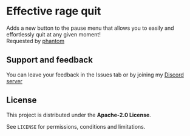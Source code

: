 # Effective rage quit
Adds a new button to the pause menu that allows you to easily and effortlessly quit at any given moment!\
Requested by [phantom](user:14213112)

## Support and feedback
You can leave your feedback in the Issues tab or by joining my [Discord server](https://discord.com/invite/4vqtjfdhTk)

## License
This project is distributed under the **Apache-2.0 License**.

See `LICENSE` for permissions, conditions and limitations.